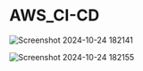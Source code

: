 # AWS_CI-CD

![Screenshot 2024-10-24 182141](https://github.com/user-attachments/assets/9ef6cb49-4878-4e61-86ab-91aa4d056681)


![Screenshot 2024-10-24 182155](https://github.com/user-attachments/assets/c1c4c763-f5fb-4412-bc8e-2b42904f9592)
